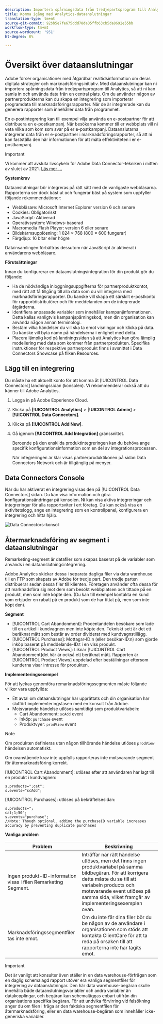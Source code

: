 ```yaml
---
description: Importera spårningsdata från tredjepartsprogram till Analytics.
title: Komma igång med Analytics-dataanslutningar
translation-type: tm+mt
source-git-commit: 92bb5e7fe675ddd78da05ffb63cb5da0692e55bb
workflow-type: tm+mt
source-wordcount: '951'
ht-degree: 0%

---
```



# Översikt över dataanslutningar

Adobe förser organisationer med åtgärdbar realtidsinformation om deras digitala strategier och marknadsföringsinitiativ. Med dataanslutningar kan ni importera spårningsdata från tredjepartsprogram till Analytics, så att ni kan samla in och använda data från en central plats. Om du använder någon av partnerprodukterna kan du skapa en integrering som importerar programdata till marknadsföringsrapporter. När de är integrerade kan du generera rapporter som innehåller data från programmet.

En e-postintegrering kan till exempel vilja använda en e-postpartner för att distribuera en e-postkampanj. När besökarna kommer till er webbplats vill ni veta vilka som kom som svar på er e-postkampanj. Dataanslutarna integrerar data från er e-postpartner i marknadsföringsrapporter, så att ni kan fastställa den här informationen för att mäta effektiviteten i er e-postkampanj.

>[!IMPORTANT]
>
>Vi kommer att avsluta livscykeln för Adobe Data Connector-tekniken i mitten av slutet av 2021. [Läs mer …](/help/import/data-connectors/data-connectors-eol.md)

**Systemkrav**

Dataanslutningar bör integreras på rätt sätt med de vanligaste webbläsarna. Rapporterna ser dock bäst ut och fungerar bäst på system som uppfyller följande rekommendationer:

* Webbläsare: Microsoft Internet Explorer version 6 och senare
* Cookies: Obligatoriskt
* JavaScript: Aktiverad
* Operativsystem: Windows-baserad
* Macromedia Flash Player: version 6 eller senare
* Bildskärmsupplösning: 1 024 × 768 (800 × 600 fungerar)
* Färgdjup: 16 bitar eller högre

Datainsamlingen förbättras dessutom när JavaScript är aktiverat i användarens webbläsare.

**Förutsättningar**

Innan du konfigurerar en dataanslutningsintegration för din produkt gör du följande:

* Ha de nödvändiga inloggningsuppgifterna för partnerproduktkontot, med rätt att få tillgång till alla data som du vill integrera med marknadsföringsrapporter. Du kanske vill skapa ett särskilt e-postkonto för rapportdistributörer och för meddelanden om de integrerade åtgärderna.
* Identifiera anpassade variabler som innehåller kampanjinformationen. Detta kallas vanligtvis kampanjspårningskod, men din organisation kan använda någon annan terminologi.
* Bestäm vilka händelser du vill ska ta emot visningar och klicka på data. Du kanske vill byta namn på händelserna i enlighet med detta.
* Placera lämplig kod på landningssidan så att Analytics kan göra lämplig modellering med data som kommer från partnerprodukten. Specifika instruktioner för respektive partnerprodukt finns i avsnittet i Data Connectors Showcase på fliken Resources.

## Lägg till en integrering

Du måste ha ett aktuellt konto för att komma åt [!UICONTROL Data Connectors] landningssidan (konsolen). Vi rekommenderar också att du känner till Adobe Analytics.

1. Logga in på Adobe Experience Cloud.
1. Klicka på **[!UICONTROL Analytics]** > **[!UICONTROL Admin]** > **[!UICONTROL Data Connectors]**.
1. Klicka på **[!UICONTROL Add New]**.
1. Gå igenom **[!UICONTROL Add Integration]** gränssnittet.

   Beroende på den enskilda produktintegreringen kan du behöva ange specifik konfigurationsinformation som en del av integrationsprocessen.

   När integreringen är klar visas partnerproduktikonen på sidan Data Connectors Network och är tillgänglig på menyer.

## Data Connectors Console

När du har aktiverat en integrering visas den på [!UICONTROL Data Connectors] sidan. Du kan visa information och göra konfigurationsändringar på konsolen. Ni kan visa aktiva integreringar och integreringar för alla rapportsviter i ert företag. Du kan också visa en aktivitetslogg, ange en integrering som en kontrollpanel, konfigurera en integrering och hitta hjälp.

![Data Connectors-konsol](assets/data-connectors-console.png)

## Återmarknadsföring av segment i dataanslutningar

Remarketing-segment är datafiler som skapas baserat på de variabler som används i en dataanslutningsintegrering.

Adobe Analytics skickar dessa i separata dagliga filer via data warehouse till en FTP som skapats av Adobe för tredje part. Den tredje parten distribuerar sedan dessa filer till klienten. Företagen använder ofta dessa för att marknadsföra sig mot dem som besökt webbplatsen och tittade på en produkt, men som inte köpte den. (Du kan till exempel kontakta en kund som erbjuder en rabatt på en produkt som de har tittat på, men som inte köpt den).

**Segment**

* [!UICONTROL Cart Abandonment]: Procentandelen besökare som lade till en artikel i kundvagnen men inte köpte den. Tekniskt sett är det ett beräknat mått som består av order dividerat med kundvagnstillägg.
* [!UICONTROL Purchases]: Mottagar-ID:n (eller besökar-ID:n) som gjorde inköp baserat på meddelande-ID:t i en viss produkt.
* [!UICONTROL Product Views]: Liknar [!UICONTROL Cart Abandonment]det här är också ett beräknat mått. Rapporten är [!UICONTROL Product Views] uppdelad efter beställningar eftersom kunderna visar intresse för produkten.

**Implementeringsexempel**

För att lyckas genomföra remarknadsföringssegmenten måste följande villkor vara uppfyllda:

* Ett avtal om dataanslutningar har upprättats och din organisation har slutfört implementeringsfasen med en konsult från Adobe.
* Motsvarande händelse utlöses samtidigt som produktvariabeln:
   * Cart Abandonment: `scAdd` event
   * Inköp: `purchase` event
   * Produktvyer: `prodView` event

>[!NOTE]
>
>Om produkten definieras utan någon tillhörande händelse utlöses `prodView` händelsen automatiskt.
>
>Om ovanstående krav inte uppfylls rapporteras inte motsvarande segment för återmarknadsföring korrekt.

[!UICONTROL Cart Abandonment]: utlöses efter att användaren har lagt till en produkt i kundvagnen:

```
s.products=";cat";
s.events="scAdd";
```

[!UICONTROL Purchases]: utlöses på bekräftelsesidan:

```
s.products=";
cat;1;50";
s.events="purchase";
//Note: Though optional, adding the purchaseID variable increases accuracy by preventing duplicate purchases
```

**Vanliga problem**

| Problem | Beskrivning |
| -----------| ---------- |  
| Ingen produkt-ID-information visas i filen Remarketing Segment. | Inträffar när rätt händelse utlöses, men det finns ingen produktvariabel på samma bildbegäran. För att korrigera detta måste du se till att variabeln products och motsvarande event utlöses på samma sida, vilket framgår av implementeringsexemplen ovan. |
| Marknadsföringssegmentfiler tas inte emot. | Om du inte får dina filer bör du be någon av de användare i organisationen som stöds att kontakta ClientCare för att ta reda på orsaken till att rapporterna inte har tagits emot. |


>[!IMPORTANT]
>
>Det är vanligt att konsulter även ställer in en data warehouse-förfrågan som en daglig schemalagd rapport utöver era vanliga segmentfiler för integrering av dataanslutningar. Den här data warehouse-begäran skulle innehålla både dataanslutningsvariabler och andra variabler än datakopplingar, och begäran kan schemaläggas enbart utifrån din organisations specifika begäran. För att undvika förvirring vid felsökning anger du om filen i fråga är den faktiska segmentfilen för återmarknadsföring, eller en data warehouse-begäran som innehåller icke-generiska variabler.
